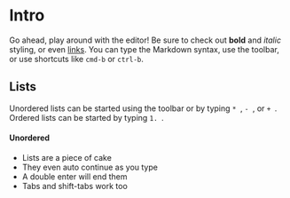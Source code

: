 # Intro
Go ahead, play around with the editor! Be sure to check out **bold** and *italic* styling, or even [links](https://google.com). You can type the Markdown syntax, use the toolbar, or use shortcuts like `cmd-b` or `ctrl-b`.

## Lists
Unordered lists can be started using the toolbar or by typing `* `, `- `, or `+ `. Ordered lists can be started by typing `1. `.

#### Unordered
* Lists are a piece of cake
* They even auto continue as you type
* A double enter will end them
* Tabs and shift-tabs work too